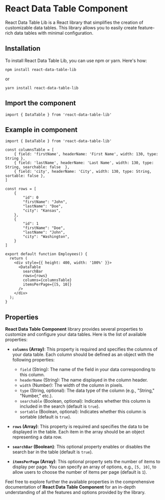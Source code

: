 # React Data Table Component

React Data Table Lib is a React library that simplifies the creation of customizable data tables. This library allows you to easily create feature-rich data tables with minimal configuration.

## Installation

To install React Data Table Lib, you can use npm or yarn. Here's how:

`npm install react-data-table-lib`

or 

`yarn install react-data-table-lib`

## Import the component

```
import { DataTable } from 'react-data-table-lib'
```

## Example in component

```
import { DataTable } from 'react-data-table-lib'

const columnsTable = [
    { field: 'firstName', headerName: 'First Name', width: 130, type: String },
    { field: 'lastName', headerName: 'Last Name', width: 130, type: String, searchable: false  },
    { field: 'city', headerName: 'City', width: 130, type: String, sortable: false },
]

const rows = [
    {
        "id": 0
        "firstName": "John",
        "lastName": "Doe",
        "city": "Kansas",
    },
    {
        "id": 1
        "firstName": "Doe",
        "lastName": "John",
        "city": "Washington",
    }
]

export default function Employees() {
  return (
    <div style={{ height: 400, width: '100%' }}>
      <DataTable
        searchBar
        rows={rows}
        columns={columnsTable}
        itemsPerPage={[5, 10]}
      />
    </div>
  );
}
```

## Properties

**React Data Table Component** library provides several properties to customize and configure your data tables. Here is the list of available properties:

- **`columns` (Array)**: This property is required and specifies the columns of your data table. Each column should be defined as an object with the following properties:
  - `field` (String): The name of the field in your data corresponding to this column.
  - `headerName` (String): The name displayed in the column header.
  - `width` (Number): The width of the column in pixels.
  - `type` (String, optional): The data type of the column (e.g., "String," "Number," etc.).
  - `searchable` (Boolean, optional): Indicates whether this column is included in the search (default is `true`).
  - `sortable` (Boolean, optional): Indicates whether this column is sortable (default is `true`).

- **`rows` (Array)**: This property is required and specifies the data to be displayed in the table. Each item in the array should be an object representing a data row.

- **`searchBar` (Boolean)**: This optional property enables or disables the search bar in the table (default is `true`).

- **`itemsPerPage` (Array)**: This optional property sets the number of items to display per page. You can specify an array of options, e.g., `[5, 10]`, to allow users to choose the number of items per page (default is `1`).

Feel free to explore further the available properties in the comprehensive documentation of **React Data Table Component** for an in-depth understanding of all the features and options provided by the library.

